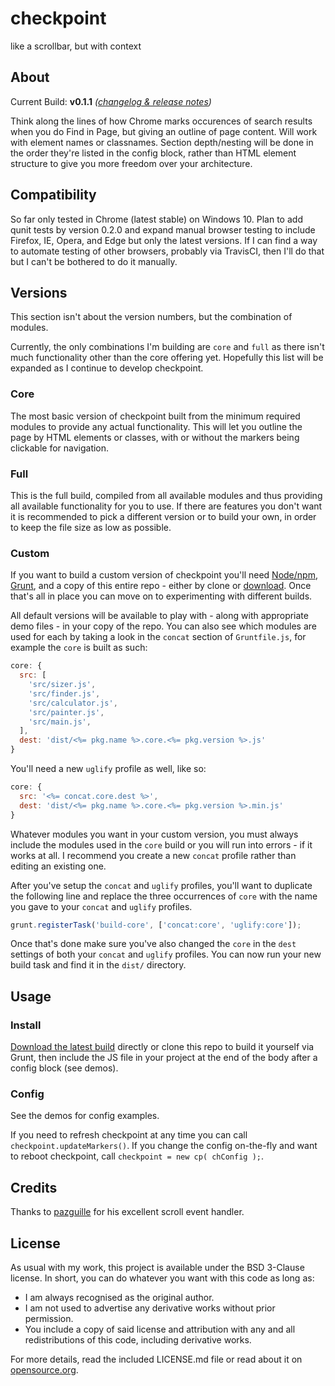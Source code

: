 checkpoint
==========

like a scrollbar, but with context

## About

Current Build: **v0.1.1** _([changelog & release notes](CHANGELOG.md))_

Think along the lines of how Chrome marks occurences of search results when you do Find in Page, but giving an outline of page content. Will work with element names or classnames. Section depth/nesting will be done in the order they're listed in the config block, rather than HTML element structure to give you more freedom over your architecture.

## Compatibility

So far only tested in Chrome (latest stable) on Windows 10. Plan to add qunit tests by version 0.2.0 and expand manual browser testing to include Firefox, IE, Opera, and Edge but only the latest versions. If I can find a way to automate testing of other browsers, probably via TravisCI, then I'll do that but I can't be bothered to do it manually.

## Versions

This section isn't about the version numbers, but the combination of modules.

Currently, the only combinations I'm building are `core` and `full` as there isn't much functionality other than the core offering yet. Hopefully this list will be expanded as I continue to develop checkpoint.

### Core

The most basic version of checkpoint built from the minimum required modules to provide any actual functionality. This will let you outline the page by HTML elements or classes, with or without the markers being clickable for navigation.

### Full

This is the full build, compiled from all available modules and thus providing all available functionality for you to use. If there are features you don't want it is recommended to pick a different version or to build your own, in order to keep the file size as low as possible.

### Custom

If you want to build a custom version of checkpoint you'll need [Node/npm](https://nodejs.org/), [Grunt](http://gruntjs.com/getting-started), and a copy of this entire repo - either by clone or [download](https://github.com/Ultrabenosaurus/checkpoint/releases/latest). Once that's all in place you can move on to experimenting with different builds.

All default versions will be available to play with - along with appropriate demo files - in your copy of the repo. You can also see which modules are used for each by taking a look in the `concat` section of `Gruntfile.js`, for example the `core` is built as such:

```js
core: {
  src: [
    'src/sizer.js',
    'src/finder.js',
    'src/calculator.js',
    'src/painter.js',
    'src/main.js',
  ],
  dest: 'dist/<%= pkg.name %>.core.<%= pkg.version %>.js'
}
```

You'll need a new `uglify` profile as well, like so:

```js
core: {
  src: '<%= concat.core.dest %>',
  dest: 'dist/<%= pkg.name %>.core.<%= pkg.version %>.min.js'
}
```

Whatever modules you want in your custom version, you must always include the modules used in the `core` build or you will run into errors - if it works at all. I recommend you create a new `concat` profile rather than editing an existing one.

After you've setup the `concat` and `uglify` profiles, you'll want to duplicate the following line and replace the three occurrences of `core` with the name you gave to your `concat` and `uglify` profiles.

```js
grunt.registerTask('build-core', ['concat:core', 'uglify:core']);
```

Once that's done make sure you've also changed the `core` in the `dest` settings of both your `concat` and `uglify` profiles. You can now run your new build task and find it in the `dist/` directory.

## Usage

### Install

[Download the latest build](https://github.com/Ultrabenosaurus/checkpoint/releases/latest) directly or clone this repo to build it yourself via Grunt, then include the JS file in your project at the end of the body after a config block (see demos).

### Config

See the demos for config examples.

If you need to refresh checkpoint at any time you can call `checkpoint.updateMarkers()`. If you change the config on-the-fly and want to reboot checkpoint, call `checkpoint = new cp( chConfig );`.

## Credits

Thanks to [pazguille](https://github.com/pazguille) for his excellent scroll event handler.

## License

As usual with my work, this project is available under the BSD 3-Clause license. In short, you can do whatever you want with this code as long as:

* I am always recognised as the original author.
* I am not used to advertise any derivative works without prior permission.
* You include a copy of said license and attribution with any and all redistributions of this code, including derivative works.

For more details, read the included LICENSE.md file or read about it on [opensource.org](http://opensource.org/licenses/BSD-3-Clause).
